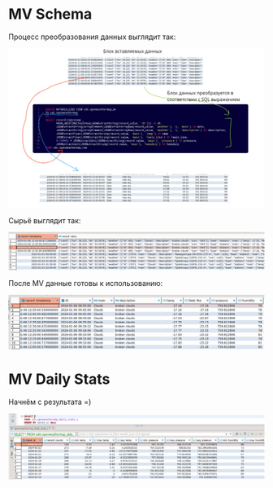 # MV Schema

Процесс преобразования данных выглядит так:

![clickhouse-notes-openweather-mv-process.png](..%2Fimg%2Fclickhouse-notes-openweather-mv-process.png)

Сырьё выглядит так:

![clickhouse-notes-openweather-raw.png](..%2Fimg%2Fclickhouse-notes-openweather-raw.png)

После MV данные готовы к использованию:

![clickhouse-notes-openweather-after-mv.png](..%2Fimg%2Fclickhouse-notes-openweather-after-mv.png)

# MV Daily Stats

Начнём с результата =)

![clickhouse-notes-openweather-mv-daily.png](..%2Fimg%2Fclickhouse-notes-openweather-mv-daily.png)

